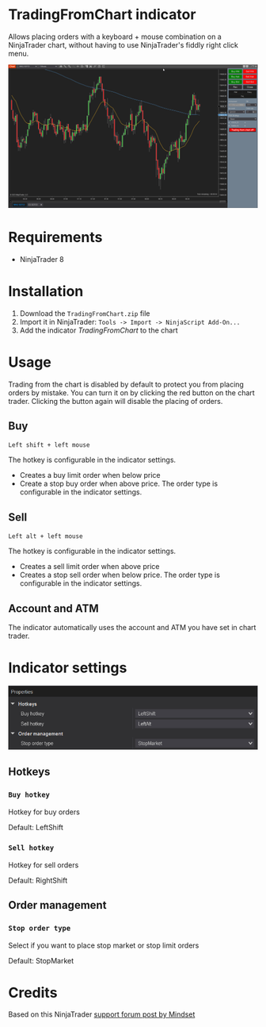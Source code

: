 # TradingFromChart indicator
Allows placing orders with a keyboard + mouse combination on a NinjaTrader chart, without having to use NinjaTrader's fiddly right click menu.

![example_gif](TradingFromChartExample.gif)

# Requirements
- NinjaTrader 8

# Installation
1. Download the `TradingFromChart.zip` file 
2. Import it in NinjaTrader: `Tools -> Import -> NinjaScript Add-On...`
3. Add the indicator *TradingFromChart* to the chart

# Usage
Trading from the chart is disabled by default to protect you from placing orders by mistake. You can turn it on by clicking the red button on the chart trader. Clicking the button again will disable the placing of orders.
## Buy
```
Left shift + left mouse
```
The hotkey is configurable in the indicator settings.
- Creates a buy limit order when below price
- Create a stop buy order when above price. The order type is configurable in the indicator settings.

## Sell
```
Left alt + left mouse
```
The hotkey is configurable in the indicator settings.
- Creates a sell limit order when above price
- Creates a stop sell order when below price. The order type is configurable in the indicator settings.

## Account and ATM
The indicator automatically uses the account and ATM you have set in chart trader.

# Indicator settings
![indicator_settings](indicator_settings.png)

## Hotkeys
### `Buy hotkey`
Hotkey for buy orders

Default: LeftShift
### `Sell hotkey`
Hotkey for sell orders

Default: RightShift
## Order management
### `Stop order type`
Select if you want to place stop market or stop limit orders

Default: StopMarket

# Credits
Based on this NinjaTrader [support forum post by Mindset](https://ninjatrader.com/support/forum/forum/suggestions-and-feedback/suggestions-and-feedback-aa/1145221-chart-trading-from-charts-with-one-click?p=1206610#post1206610)
